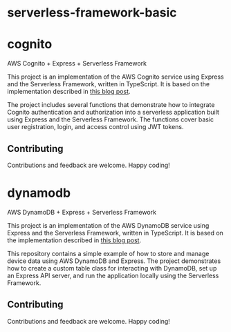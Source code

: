 # serverless-framework-basic
# cognito

AWS Cognito + Express + Serverless Framework

This project is an implementation of the AWS Cognito service using Express and the Serverless Framework, written in TypeScript. It is based on the implementation described in [this blog post](https://tobelinuxer.tistory.com/60).

The project includes several functions that demonstrate how to integrate Cognito authentication and authorization into a serverless application built using Express and the Serverless Framework. The functions cover basic user registration, login, and access control using JWT tokens.

## Contributing

Contributions and feedback are welcome. Happy coding!

# dynamodb

AWS DynamoDB + Express + Serverless Framework

This project is an implementation of the AWS DynamoDB service using Express and the Serverless Framework, written in TypeScript. It is based on the implementation described in [this blog post](https://tobelinuxer.tistory.com/69).

This repository contains a simple example of how to store and manage device data using AWS DynamoDB and Express. The project demonstrates how to create a custom table class for interacting with DynamoDB, set up an Express API server, and run the application locally using the Serverless Framework.

## Contributing

Contributions and feedback are welcome. Happy coding!



    
